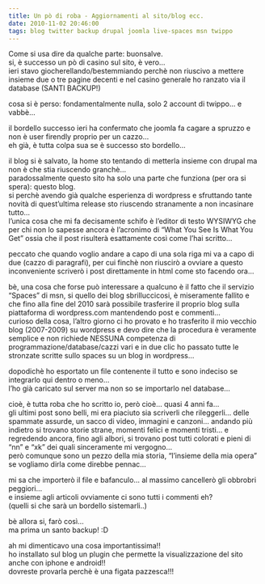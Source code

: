 ```yaml
---
title: Un pò di roba - Aggiornamenti al sito/blog ecc.
date: 2010-11-02 20:46:00
tags: blog twitter backup drupal joomla live-spaces msn twippo
---
```


Come si usa dire da qualche parte: buonsalve.  
si, è successo un pò di casino sul sito, è vero…  
ieri stavo giocherellando/bestemmiando perchè non riuscivo a mettere
insieme due o tre pagine decenti e nel casino generale ho ranzato via il
database (SANTI BACKUP!)

cosa si è perso: fondamentalmente nulla, solo 2 account di twippo… e
vabbè…

il bordello successo ieri ha confermato che joomla fa cagare a spruzzo e
non è user firendly proprio per un cazzo…  
eh già, è tutta colpa sua se è successo sto bordello…

il blog si è salvato, la home sto tentando di metterla insieme con
drupal ma non è che stia riuscendo granchè…  
paradossalmente questo sito ha solo una parte che funziona (per ora si
spera): questo blog.  
si perchè avendo già qualche esperienza di wordpress e sfruttando tante
novità di quest’ultima release sto riuscendo stranamente a non
incasinare tutto…  
l’unica cosa che mi fa decisamente schifo è l’editor di testo WYSIWYG
che per chi non lo sapesse ancora è l’acronimo di “What You See Is What
You Get” ossia che il post risulterà esattamente così come l’hai
scritto…

peccato che quando voglio andare a capo di una sola riga mi va a capo di
due (cazzo di paragrafi), per cui finchè non riuscirò a ovviare a questo
inconveniente scriverò i post direttamente in html come sto facendo ora…

bè, una cosa che forse può interessare a qualcuno è il fatto che il
servizio “Spaces” di msn, si quello dei blog sbrilluccicosi, è
miseramente fallito e che fino alla fine del 2010 sarà possibile
trasferire il proprio blog sulla piattaforma di wordpress.com
mantendendo post e commenti…  
curioso della cosa, l’altro giorno ci ho provato e ho trasferito il mio
vecchio blog (2007-2009) su wordpress e devo dire che la procedura è
veramente semplice e non richiede NESSUNA competenza di
programmazione/database/cazzi vari e in due clic ho passato tutte le
stronzate scritte sullo spaces su un blog in wordpress…

dopodichè ho esportato un file contenente il tutto e sono indeciso se
integrarlo qui dentro o meno…  
l’ho già caricato sul server ma non so se importarlo nel database…

cioè, è tutta roba che ho scritto io, però cioè… quasi 4 anni fa…  
gli ultimi post sono belli, mi era piaciuto sia scriverli che
rileggerli… delle spammate assurde, un sacco di video, immagini e
canzoni… andando più indietro si trovano storie strane, momenti felici e
momenti tristi… e regredendo ancora, fino agli albori, si trovano post
tutti colorati e pieni di “nn” e “xk” dei quali sinceramente mi
vergogno…  
però comunque sono un pezzo della mia storia, “l’insieme della mia
opera” se vogliamo dirla come direbbe pennac…

mi sa che importerò il file e bafanculo… al massimo cancellerò gli
obbrobri peggiori…  
e insieme agli articoli ovviamente ci sono tutti i commenti eh?  
(quelli si che sarà un bordello sistemarli..)

bè allora si, farò così…  
ma prima un santo backup! :D

ah mi dimenticavo una cosa importantissima!!  
ho installato sul blog un plugin che permette la visualizzazione del
sito anche con iphone e android!!  
dovreste provarla perchè è una figata pazzesca!!!
